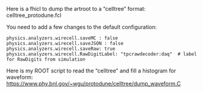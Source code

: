 Here is a fhicl to dump the artroot to a “celltree” format: celltree_protodune.fcl

You need to add a few changes to the default configuration:

```
physics.analyzers.wirecell.saveMC : false
physics.analyzers.wirecell.saveJSON : false
physics.analyzers.wirecell.saveRaw: true
physics.analyzers.wirecell.RawDigitLabel: "tpcrawdecoder:daq"  # label for RawDigits from simulation
```

Here is my ROOT script to read the “celltree” and fill a histogram for waveform: https://www.phy.bnl.gov/~wgu/protodune/celltree/dump_waveform.C
